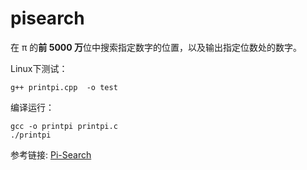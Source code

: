 # pisearch

在 π 的**前 5000 万**位中搜索指定数字的位置，以及输出指定位数处的数字。

Linux下测试：

```shell
g++ printpi.cpp  -o test
```

编译运行：

```shell
gcc -o printpi printpi.c
./printpi
```

参考链接:
[Pi-Search](http://www.angio.net/pi/bigpi.cgi)